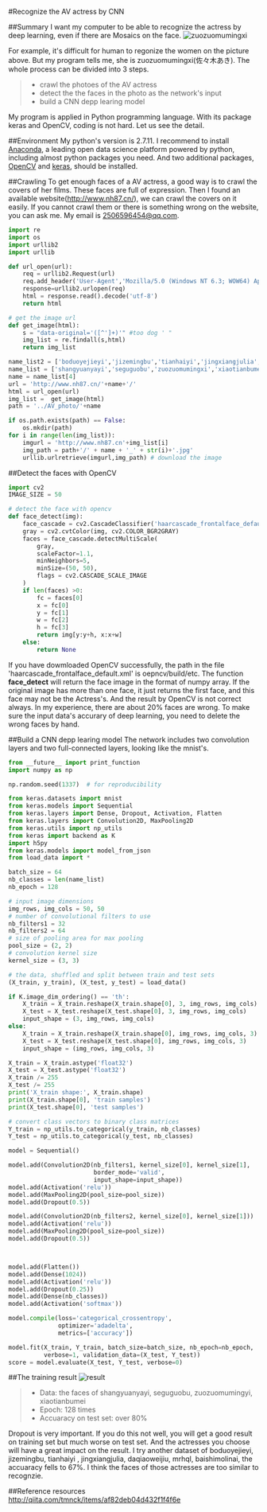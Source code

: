 #Recognize the AV actress by CNN

##Summary
I want my computer to be able to recognize the actress by deep learning, even if there are Mosaics on the face.
![zuozuomumingxi](https://github.com/scnuhealthy/Recognize_the_AV_Actress/blob/master/predict_photo/photo/zuozuomumingxi.jpg)    

For example, it's difficult for human to regonize the women on the picture above. But my program tells me, she is zuozuomumingxi(佐々木あき). The whole process can be divided into 3 steps.
> * crawl the photoes of the AV actress
> * detect the the faces in the photo as the network's input
> * build a CNN depp learing model  

My program is applied in Python programming language. With its package keras and OpenCV, coding is not hard. Let us see the detail.

##Environment
My python's version is 2.7.11. I recommend to install [Anaconda](https://www.continuum.io/downloads), a leading open data science platform powered by python, including almost python packages you need. And two additional packages, [OpenCV](http://opencv.org/) and [keras](https://github.com/fchollet/keras), should be installed.

##Crawling
To get enough faces of a AV actress, a good way is to crawl the covers of her films. These faces are full of expression. Then I found an available website(http://www.nh87.cn/), we can crawl the covers on it easily. If you cannot crawl them or there is something wrong on the website, you can ask me. My email is 2506596454@qq.com. 
```python
import re
import os
import urllib2
import urllib

def url_open(url):
    req = urllib2.Request(url)
    req.add_header('User-Agent','Mozilla/5.0 (Windows NT 6.3; WOW64) AppleWebKit/537.36 (KHTML, like Gecko) Chrome/46.0.2490.80 Safari/537.36')
    response=urllib2.urlopen(req)
    html = response.read().decode('utf-8')
    return html

# get the image url
def get_image(html):
    s = "data-original='([^']+)'" #too dog ' "
    img_list = re.findall(s,html)
    return img_list

name_list2 = ['boduoyejieyi','jizemingbu','tianhaiyi','jingxiangjulia','daqiaoweijiu','mrhql','baishimolinai']
name_list = ['shangyuanyayi','seguguobu','zuozuomumingxi','xiaotianbumei','aika']
name = name_list[4]
url = 'http://www.nh87.cn/'+name+'/'
html = url_open(url)
img_list =  get_image(html)
path = '../AV_photo/'+name

if os.path.exists(path) == False:
    os.mkdir(path)
for i in range(len(img_list)):
    imgurl = 'http://www.nh87.cn'+img_list[i]
    img_path = path+'/' + name + '_' + str(i)+'.jpg'    
    urllib.urlretrieve(imgurl,img_path) # download the image
```
##Detect the faces with OpenCV
```python
import cv2
IMAGE_SIZE = 50

# detect the face with opencv
def face_detect(img):
    face_cascade = cv2.CascadeClassifier('haarcascade_frontalface_default.xml')
    gray = cv2.cvtColor(img, cv2.COLOR_BGR2GRAY)
    faces = face_cascade.detectMultiScale(
        gray,
        scaleFactor=1.1,
        minNeighbors=5,
        minSize=(50, 50),
        flags = cv2.CASCADE_SCALE_IMAGE
    )
    if len(faces) >0:
        fc = faces[0]
        x = fc[0]
        y = fc[1]
        w = fc[2]
        h = fc[3]
        return img[y:y+h, x:x+w]
    else:
        return None
```

If you have dowmloaded OpenCV successfully, the path in the file 'haarcascade_frontalface_default.xml' is oepncv/build/etc. The function **face_detect** will return the face image in the format of numpy array. If the original image has more than one face, it just returns the first face, and this face may not be the Actress's. And the result by OpenCV is not correct always. In my experience, there are about 20% faces are wrong.  To make sure the input data's accurary of  deep learning, you need to delete the wrong faces by hand.

##Build a CNN depp learing model
The network includes two convolution layers and two full-connected layers, looking like the mnist's.
```python
from __future__ import print_function
import numpy as np

np.random.seed(1337)  # for reproducibility

from keras.datasets import mnist
from keras.models import Sequential
from keras.layers import Dense, Dropout, Activation, Flatten
from keras.layers import Convolution2D, MaxPooling2D
from keras.utils import np_utils
from keras import backend as K
import h5py
from keras.models import model_from_json
from load_data import *

batch_size = 64
nb_classes = len(name_list)
nb_epoch = 128

# input image dimensions
img_rows, img_cols = 50, 50
# number of convolutional filters to use
nb_filters1 = 32
nb_filters2 = 64
# size of pooling area for max pooling
pool_size = (2, 2)
# convolution kernel size
kernel_size = (3, 3)

# the data, shuffled and split between train and test sets
(X_train, y_train), (X_test, y_test) = load_data()

if K.image_dim_ordering() == 'th':
    X_train = X_train.reshape(X_train.shape[0], 3, img_rows, img_cols)
    X_test = X_test.reshape(X_test.shape[0], 3, img_rows, img_cols)
    input_shape = (3, img_rows, img_cols)
else:
    X_train = X_train.reshape(X_train.shape[0], img_rows, img_cols, 3)
    X_test = X_test.reshape(X_test.shape[0], img_rows, img_cols, 3)
    input_shape = (img_rows, img_cols, 3)

X_train = X_train.astype('float32')
X_test = X_test.astype('float32')
X_train /= 255
X_test /= 255
print('X_train shape:', X_train.shape)
print(X_train.shape[0], 'train samples')
print(X_test.shape[0], 'test samples')

# convert class vectors to binary class matrices
Y_train = np_utils.to_categorical(y_train, nb_classes)
Y_test = np_utils.to_categorical(y_test, nb_classes)

model = Sequential()

model.add(Convolution2D(nb_filters1, kernel_size[0], kernel_size[1],
                        border_mode='valid',
                        input_shape=input_shape))
model.add(Activation('relu'))
model.add(MaxPooling2D(pool_size=pool_size))
model.add(Dropout(0.5))

model.add(Convolution2D(nb_filters2, kernel_size[0], kernel_size[1]))
model.add(Activation('relu'))
model.add(MaxPooling2D(pool_size=pool_size))
model.add(Dropout(0.5))



model.add(Flatten())
model.add(Dense(1024))
model.add(Activation('relu'))
model.add(Dropout(0.25))
model.add(Dense(nb_classes))
model.add(Activation('softmax'))

model.compile(loss='categorical_crossentropy',
              optimizer='adadelta',
              metrics=['accuracy'])

model.fit(X_train, Y_train, batch_size=batch_size, nb_epoch=nb_epoch,
          verbose=1, validation_data=(X_test, Y_test))
score = model.evaluate(X_test, Y_test, verbose=0)
```
##The training result
![result](https://github.com/scnuhealthy/Recognize_the_AV_Actress/blob/master/result.png)
> * Data: the faces of shangyuanyayi, seguguobu, zuozuomumingyi, xiaotianbumei
> * Epoch: 128 times
> * Accuaracy on test set: over 80%

Dropout is very important. If you do this not well, you will get a good result on training set but much worse on test set. And the actresses you choose will have a great impact on the result. I try another dataset of boduoyejieyi, jizemingbu, tianhaiyi , jingxiangjulia, daqiaoweijiu, mrhql, baishimolinai, the accuaracy fells to 67%. I think the faces of those actresses are too similar to recognzie. 

##Reference resources
http://qiita.com/tmnck/items/af82deb04d432f1f4f6e
